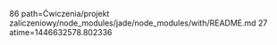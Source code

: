 86 path=Ćwiczenia/projekt zaliczeniowy/node_modules/jade/node_modules/with/README.md
27 atime=1446632578.802336
